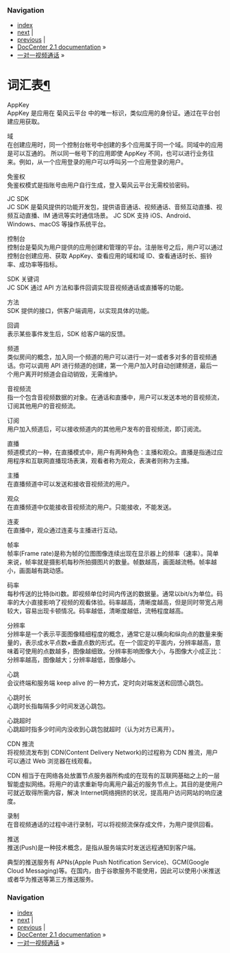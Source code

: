 ### Navigation

-   [index](../../genindex.html "General Index")
-   [next](99_api_reference/index.html "一对一视频通话") |
-   [previous](97_FAQ.html "常见问题") |
-   [DocCenter 2.1 documentation](../../index.html) »
-   [一对一视频通话](index.html) »

词汇表<a href="#id1" class="headerlink" title="Permalink to this headline">¶</a>
================================================================================

AppKey  
AppKey 是应用在 菊风云平台
中的唯一标识，类似应用的身份证。通过在平台创建应用获取。

域  
在创建应用时，同一个控制台帐号中创建的多个应用属于同一个域。同域中的应用是可以互通的。
所以同一帐号下的应用即使 AppKey
不同，也可以进行业务往来。例如，从一个应用登录的用户可以呼叫另一个应用登录的用户。

免鉴权  
免鉴权模式是指账号由用户自行生成，登入菊风云平台无需校验密码。

JC SDK  
JC SDK
是菊风提供的功能开发包，提供语音通话、视频通话、音频互动直播、视频互动直播、IM
通讯等实时通信场景。 JC SDK 支持 iOS、Android、Windows、macOS
等操作系统平台。

控制台  
控制台是菊风为用户提供的应用创建和管理的平台。注册账号之后，用户可以通过控制台创建应用、获取
AppKey、查看应用的域和域 ID、查看通话时长、振铃率、成功率等指标。

SDK 关键词  
JC SDK 通过 API 方法和事件回调实现音视频通话或直播等的功能。

方法  
SDK 提供的接口，供客户端调用，以实现具体的功能。

回调  
表示某些事件发生后，SDK 给客户端的反馈。

频道  
类似房间的概念，加入同一个频道的用户可以进行一对一或者多对多的音视频通话。你可以调用
API
进行频道的创建，第一个用户加入时自动创建频道，最后一个用户离开时频道会自动销毁，无需维护。

音视频流  
指一个包含音视频数据的对象。在通话和直播中，用户可以发送本地的音视频流，订阅其他用户的音视频流。

订阅  
用户加入频道后，可以接收频道内的其他用户发布的音视频流，即订阅流。

直播  
频道模式的一种，在直播模式中，用户有两种角色：主播和观众。直播是指通过应用程序和互联网直播现场表演，观看者称为观众，表演者则称为主播。

主播  
在直播频道中可以发送和接收音视频流的用户。

观众  
在直播频道中仅能接收音视频流的用户。只能接收，不能发送。

连麦  
在直播中，观众通过连麦与主播进行互动。

帧率  
帧率(Frame
rate)是称为帧的位图图像连续出现在显示器上的频率（速率）。简单来说，帧率就是摄影机每秒所拍摄图片的数量。帧数越高，画面越流畅。帧率越小，画面越有跳动感。

码率  
每秒传送的比特(bit)数。即视频单位时间内传送的数据量。通常以bit/s为单位。码率的大小直接影响了视频的观看体验。码率越高，清晰度越高，但是同时带宽占用较大，容易出现卡顿情况。码率越低，清晰度越低，流畅程度越高。

分辨率  
分辨率是一个表示平面图像精细程度的概念，通常它是以横向和纵向点的数量来衡量的，表示成水平点数×垂直点数的形式。在一个固定的平面内，分辨率越高，意味着可使用的点数越多，图像越细致。分辨率影响图像大小，与图像大小成正比：分辨率越高，图像越大；分辨率越低，图像越小。

心跳  
会议终端和服务端 keep alive 的一种方式，定时向对端发送和回馈心跳包。

心跳时长  
心跳时长指每隔多少时间发送心跳包。

心跳超时  
心跳超时指多少时间内没收到心跳包就超时（认为对方已离开）。

CDN 推流  
将视频流发布到 CDN(Content Delivery Network)的过程称为 CDN
推流，用户可以通过 Web 浏览器在线观看。

CDN
相当于在网络各处放置节点服务器所构成的在现有的互联网基础之上的一层智能虚拟网络。将用户的请求重新导向离用户最近的服务节点上。其目的是使用户可就近取得所需内容，解决
Internet网络拥挤的状况，提高用户访问网站的响应速度。

录制  
在音视频通话的过程中进行录制，可以将视频流保存成文件，为用户提供回看。

推送  
推送(Push)是一种技术概念，是指从服务端实时发送远程通知到客户端。

典型的推送服务有 APNs(Apple Push Notification Service)、GCM(Google Cloud
Messaging)等。在国内，由于谷歌服务不能使用，因此可以使用小米推送或者华为推送等第三方推送服务。

### Navigation

-   [index](../../genindex.html "General Index")
-   [next](99_api_reference/index.html "一对一视频通话") |
-   [previous](97_FAQ.html "常见问题") |
-   [DocCenter 2.1 documentation](../../index.html) »
-   [一对一视频通话](index.html) »
